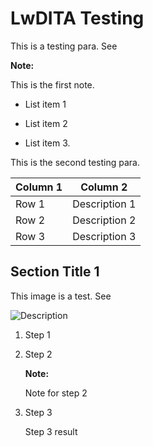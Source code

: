 # LwDITA Testing

This is a testing para. See

**Note:**

This is the first note.

-   List item 1

-   List item 2

-   List item 3.


This is the second testing para.

|Column 1|Column 2|
|--------|--------|
|Row 1|Description 1|
|Row 2|Description 2|
|Row 3|Description 3|



## Section Title 1

This image is a test. See

![Description](product-help/Console/IETest/Images/riw1618963163523.svg)

1.  Step 1

1.  Step 2

    **Note:**

    Note for step 2

1.  Step 3

    Step 3 result


